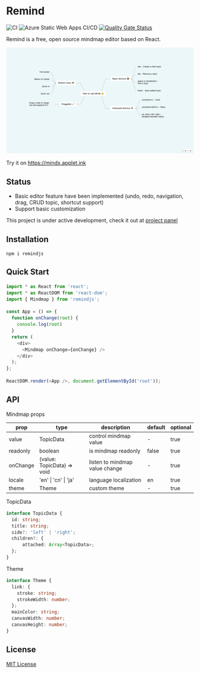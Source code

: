 # Remind

![CI](https://github.com/luvsic3/remind/workflows/CI/badge.svg) 
![Azure Static Web Apps CI/CD](https://github.com/luvsic3/remind/workflows/Azure%20Static%20Web%20Apps%20CI/CD/badge.svg)
[![Quality Gate Status](https://sonarcloud.io/api/project_badges/measure?project=unhandledrejection_mindx&metric=alert_status)](https://sonarcloud.io/dashboard?id=unhandledrejection_mindx) 

Remind is a free, open source mindmap editor based on React.

![](./illustrate.jpg)

Try it on https://mindx.applet.ink

## Status

 * Basic editor feature have been implemented (undo, redo, navigation, drag, CRUD topic, shortcut support)
 * Support basic customization

This project is under active development, check it out at [project panel](https://github.com/luvsic3/remind/projects)

## Installation

```shell
npm i remindjs
```

## Quick Start

```JavaScript
import * as React from 'react';
import * as ReactDOM from 'react-dom';
import { Mindmap } from 'remindjs';

const App = () => {
  function onChange(root) {
    console.log(root)
  }
  return (
    <div>
      <Mindmap onChange={onChange} />
    </div>
  );
};

ReactDOM.render(<App />, document.getElementById('root'));
```

## API
Mindmap props

| prop     | type                         | description                    | default | optional |
| -------- | ---------------------------- | ------------------------------ | ------- | -------- |
| value    | TopicData                    | control mindmap value          | -       | true     |
| readonly | boolean                      | is mindmap readonly            | false   | true     |
| onChange | (value: TopicData) => void   | listen to mindmap value change | -       | true     |
| locale   | 'en' &#124; 'cn' &#124; 'ja' | language localization          | en      | true     |
| theme    | Theme                        | custom theme                   | -       | true     |

TopicData

```typescript
interface TopicData {
  id: string;
  title: string;
  side?: 'left' | 'right';
  children?: {
      attached: Array<TopicData>;
  };
}
```

Theme

```typescript
interface Theme {
  link: {
    stroke: string;
    strokeWidth: number;
  };
  mainColor: string;
  canvasWidth: number;
  canvasHeight: number;
}
```

## License

[MIT License](https://github.com/luvsic3/remind/blob/master/LICENSE)
